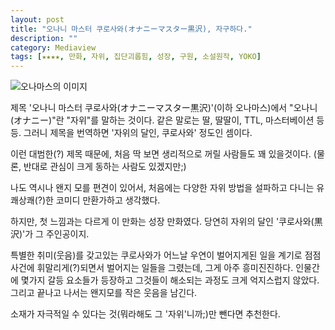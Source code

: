 ```yaml
---
layout: post
title: "오나니 마스터 쿠로사와(オナニーマスター黒沢), 자구하다."
description: ""
category: Mediaview
tags: [★★★★, 만화, 자위, 집단괴롭힘, 성장, 구원, 소설원작, YOKO]
---
```


![오나마스의 이미지](https://lh4.googleusercontent.com/-1QoJZtZRrtE/VMJPI7t-jQI/AAAAAAAAOkw/MZq-MrAI4_4/w700-h525-no/onamas.jpg "잘 다듬어진듯한 그림체는 아니지만, 분위기 하나는 잘 뽑아낸다.")

제목 '오나니 마스터 쿠로사와(オナニーマスター黒沢)'(이하 오나마스)에서 "오나니(オナニー)"란 "자위"를 말하는 것이다.
같은 말로는 딸, 딸딸이, TTL, 마스터베이션 등등.
그러니 제목을 번역하면 '자위의 달인, 쿠로사와' 정도인 셈이다.

이런 대범한(?) 제목 때문에, 처음 딱 보면 생리적으로 꺼릴 사람들도 꽤 있을것이다.
(물론, 반대로 관심이 크게 동하는 사람도 있겠지만;)

나도 역시나 왠지 모를 편견이 있어서, 처음에는 다양한 자위 방법을 설파하고 다니는 유쾌상쾌(?)한 코미디 만환가하고 생각했다.

하지만, 첫 느낌과는 다르게 이 만화는 성장 만화였다.
당연히 자위의 달인 '쿠로사와(黒沢)'가 그 주인공이지.

특별한 취미(웃음)를 갖고있는 쿠로사와가 어느날 우연이 벌어지게된 일을 계기로 점점 사건에 휘말리게(?)되면서 벌어지는 일들을 그렸는데, 그게 아주 흥미진진하다.
인물간에 몇가지 갈등 요소들가 등장하고 그것들이 해소되는 과정도 크게 억지스럽지 않았다.
그리고 끝나고 나서는 왠지모를 작은 웃음을 남긴다.

소재가 자극적일 수 있다는 것(뭐라해도 그 '자위'니까;)만 뺀다면 추천한다.
